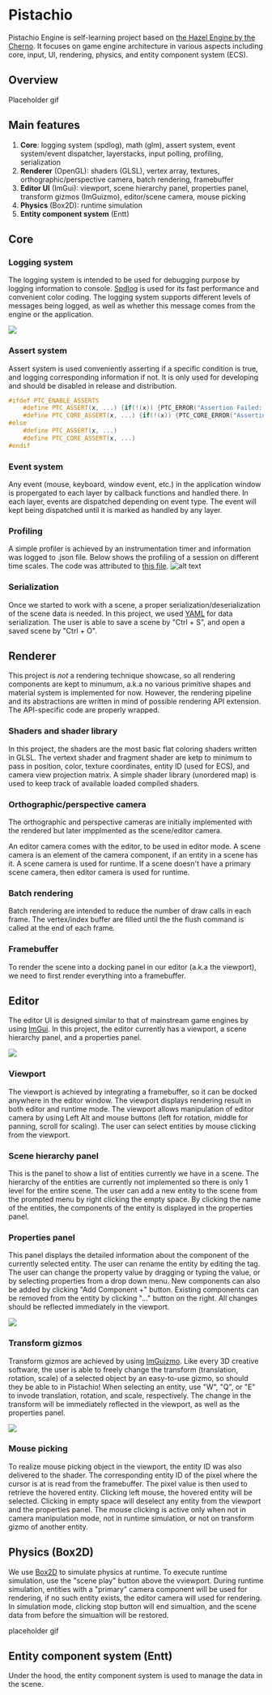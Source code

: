# Pistachio
Pistachio Engine is self-learning project based on [the Hazel Engine by the Cherno](https://github.com/thecherno/hazel). It focuses on game engine architecture in various aspects including core, input, UI, rendering, physics, and entity component system (ECS).

## Overview
Placeholder gif

## Main features
1. **Core**: logging system (spdlog), math (glm), assert system, event system/event dispatcher, layerstacks, input polling, profiling, serialization
2. **Renderer** (OpenGL): shaders (GLSL), vertex array, textures, orthographic/perspective camera, batch rendering, framebuffer
3. **Editor UI** (ImGui): viewport, scene hierarchy panel, properties panel, transform gizmos (ImGuizmo), editor/scene camera, mouse picking
4. **Physics** (Box2D): runtime simulation
4. **Entity component system** (Entt)

## Core
### Logging system
The logging system is intended to be used for debugging purpose by logging information to console. [Spdlog](https://github.com/gabime/spdlog) is used for its fast performance and convenient color coding. The logging system supports different levels of messages being logged, as well as whether this message comes from the engine or the application.

<img src="docs/images/logging.JPG">

### Assert system
Assert system is used conveniently asserting if a specific condition is true, and logging corresponding information if not. It is only used for developing and should be disabled in release and distribution.
```C++
#ifdef PTC_ENABLE_ASSERTS
    #define PTC_ASSERT(x, ...) {if(!(x)) {PTC_ERROR("Assertion Failed: {0}", __VA_ARGS__); __debugbreak();}}
    #define PTC_CORE_ASSERT(x, ...) {if(!(x)) {PTC_CORE_ERROR("Assertion Failed: {0}", __VA_ARGS__); __debugbreak();}}
#else
    #define PTC_ASSERT(x, ...)
    #define PTC_CORE_ASSERT(x, ...)
#endif
```

### Event system
Any event (mouse, keyboard, window event, etc.) in the application window is propergated to each layer by callback functions and handled there. In each layer, events are dispatched depending on event type. The event will kept being dispatched until it is marked as handled by any layer.

### Profiling
A simple profiler is achieved by an instrumentation timer and information was logged to .json file. Below shows the profiling of a session on different time scales. The code was attributed to [this file](https://gist.github.com/TheCherno/31f135eea6ee729ab5f26a6908eb3a5e).
![alt text](link "Profiling")

### Serialization
Once we started to work with a scene, a proper serialization/deserialization of the scene data is needed. In this project, we used [YAML](https://yaml.org/) for data serialization. The user is able to save a scene by "Ctrl + S", and open a saved scene by "Ctrl + O".

## Renderer
This project is *not* a rendering technique showcase, so all rendering components are kept to minumum, a.k.a no various primitive shapes and material system is implemented for now. However, the rendering pipeline and its abstractions are written in mind of possible rendering API extension. The API-specific code are properly wrapped.

### Shaders and shader library
In this project, the shaders are the most basic flat coloring shaders written in GLSL. The vertext shader and fragment shader are ketp to minimum to pass in position, color, texture coordinates, entity ID (used for ECS), and camera view projection matrix. A simple shader library (unordered map) is used to keep track of available loaded compiled shaders.

### Orthographic/perspective camera
The orthographic and perspective cameras are initially implemented with the rendered but later impplmented as the scene/editor camera. 

An editor camera comes with the editor, to be used in editor mode. A scene camera is an element of the camera component, if an entity in a scene has it. A scene camera is used for runtime. If a scene doesn't have a primary scene camera, then editor camera is used for runtime.

### Batch rendering
Batch rendering are intended to reduce the number of draw calls in each frame. The vertex/index buffer are filled until the the flush command is called at the end of each frame.

### Framebuffer
To render the scene into a docking panel in our editor (a.k.a the viewport), we need to first render everything into a framebuffer. 

## Editor
The editor UI is designed similar to that of mainstream game engines by using [ImGui](https://github.com/ocornut/imgui). In this project, the editor currently has a viewport, a scene hierarchy panel, and a properties panel.

<img src="docs/images/Editor.jpg">

### Viewport
The viewport is achieved by integrating a framebuffer, so it can be docked anywhere in the editor window. The viewport displays rendering result in both editor and runtime mode. The viewport allows manipulation of editor camera by using Left Alt and mouse buttons (left for rotation, middle for panning, scroll for scaling). The user can select entities by mouse clicking from the viewport.

### Scene hierarchy panel
This is the panel to show a list of entities currently we have in a scene. The hierarchy of the entities are currently not implemented so there is only 1 level for the entire scene. The user can add a new entity to the scene from the prompted menu by right clicking the empty space. By clicking the name of the entities, the components of the entity is displayed in the properties panel.

### Properties panel
This panel displays the detailed information about the component of the currently selected entity. The user can rename the entity by editing the tag. The user can change the property value by dragging or typing the value, or by selecting properties from a drop down menu. New components can also be added by clicking "Add Component +" button. Existing components can be removed from the entity by clicking "..." button on the right. All changes should be reflected immediately in the viewport.

<img src="docs/images/Properties.JPG">

### Transform gizmos
Transform gizmos are achieved by using [ImGuizmo](https://github.com/CedricGuillemet/ImGuizmo). Like every 3D creative software, the user is able to freely change the transform (translation, rotation, scale) of a selected object by an easy-to-use gizmo, so should they be able to in Pistachio! When selecting an entity, use "W", "Q", or "E" to invode translation, rotation, and scale, respectively. The change in the transform will be immediately reflected in the viewport, as well as the properties panel.

<img src="docs/images/Gizmo.jpg">

### Mouse picking
To realize mouse picking object in the viewport, the entity ID was also delivered to the shader. The corresponding entity ID of the pixel where the cursor is at is read from the framebuffer. The pixel value is then used to retrieve the hovered entity. Clicking left mouse, the hovered entity will be selected. Clicking in empty space will deselect any entity from the viewport and the properties panel. The mouse clicking is active only when not in camera manipulation mode, not in runtime simulation, or not on transform gizmo of another entity.


## Physics (Box2D)
We use [Box2D](https://github.com/erincatto/box2d) to simulate physics at runtime. To execute runtime simulation, use the "scene play" button above the vviewport. During runtime simulation, entities with a "primary" camera component will be used for rendering, if no such entity exists, the editor camera will used for rendering. In simulation mode, clicking stop button will end simualtion, and the scene data from before the simualtion will be restored.

placeholder gif

## Entity component system (Entt)
Under the hood, the entity component system is used to manage the data in the scene.


